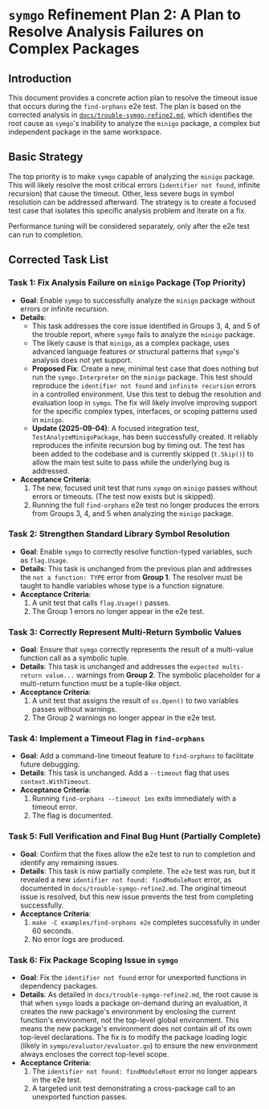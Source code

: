 # `symgo` Refinement Plan 2: A Plan to Resolve Analysis Failures on Complex Packages

## Introduction

This document provides a concrete action plan to resolve the timeout issue that occurs during the `find-orphans` e2e test. The plan is based on the corrected analysis in [`docs/trouble-symgo-refine2.md`](./trouble-symgo-refine2.md), which identifies the root cause as `symgo`'s inability to analyze the `minigo` package, a complex but independent package in the same workspace.

## Basic Strategy

The top priority is to make `symgo` capable of analyzing the `minigo` package. This will likely resolve the most critical errors (`identifier not found`, infinite recursion) that cause the timeout. Other, less severe bugs in symbol resolution can be addressed afterward. The strategy is to create a focused test case that isolates this specific analysis problem and iterate on a fix.

Performance tuning will be considered separately, only after the e2e test can run to completion.

## Corrected Task List

### Task 1: Fix Analysis Failure on `minigo` Package (Top Priority)

*   **Goal**: Enable `symgo` to successfully analyze the `minigo` package without errors or infinite recursion.
*   **Details**:
    *   This task addresses the core issue identified in Groups 3, 4, and 5 of the trouble report, where `symgo` fails to analyze the `minigo` package.
    *   The likely cause is that `minigo`, as a complex package, uses advanced language features or structural patterns that `symgo`'s analysis does not yet support.
    *   **Proposed Fix**: Create a new, minimal test case that does nothing but run the `symgo.Interpreter` on the `minigo` package. This test should reproduce the `identifier not found` and `infinite recursion` errors in a controlled environment. Use this test to debug the resolution and evaluation loop in `symgo`. The fix will likely involve improving support for the specific complex types, interfaces, or scoping patterns used in `minigo`.
    *   **Update (2025-09-04)**: A focused integration test, `TestAnalyzeMinigoPackage`, has been successfully created. It reliably reproduces the infinite recursion bug by timing out. The test has been added to the codebase and is currently skipped (`t.Skip()`) to allow the main test suite to pass while the underlying bug is addressed.
*   **Acceptance Criteria**:
    1.  The new, focused unit test that runs `symgo` on `minigo` passes without errors or timeouts. (The test now exists but is skipped).
    2.  Running the full `find-orphans` e2e test no longer produces the errors from Groups 3, 4, and 5 when analyzing the `minigo` package.

### Task 2: Strengthen Standard Library Symbol Resolution

*   **Goal**: Enable `symgo` to correctly resolve function-typed variables, such as `flag.Usage`.
*   **Details**: This task is unchanged from the previous plan and addresses the `not a function: TYPE` error from **Group 1**. The resolver must be taught to handle variables whose type is a function signature.
*   **Acceptance Criteria**:
    1.  A unit test that calls `flag.Usage()` passes.
    2.  The Group 1 errors no longer appear in the e2e test.

### Task 3: Correctly Represent Multi-Return Symbolic Values

*   **Goal**: Ensure that `symgo` correctly represents the result of a multi-value function call as a symbolic tuple.
*   **Details**: This task is unchanged and addresses the `expected multi-return value...` warnings from **Group 2**. The symbolic placeholder for a multi-return function must be a tuple-like object.
*   **Acceptance Criteria**:
    1.  A unit test that assigns the result of `os.Open()` to two variables passes without warnings.
    2.  The Group 2 warnings no longer appear in the e2e test.

### Task 4: Implement a Timeout Flag in `find-orphans`

*   **Goal**: Add a command-line timeout feature to `find-orphans` to facilitate future debugging.
*   **Details**: This task is unchanged. Add a `--timeout` flag that uses `context.WithTimeout`.
*   **Acceptance Criteria**:
    1.  Running `find-orphans --timeout 1ms` exits immediately with a timeout error.
    2.  The flag is documented.

### Task 5: Full Verification and Final Bug Hunt (Partially Complete)

*   **Goal**: Confirm that the fixes allow the e2e test to run to completion and identify any remaining issues.
*   **Details**: This task is now partially complete. The `e2e` test was run, but it revealed a new `identifier not found: findModuleRoot` error, as documented in `docs/trouble-symgo-refine2.md`. The original timeout issue is resolved, but this new issue prevents the test from completing successfully.
*   **Acceptance Criteria**:
    1.  `make -C examples/find-orphans e2e` completes successfully in under 60 seconds.
    2.  No error logs are produced.

### Task 6: Fix Package Scoping Issue in `symgo`

*   **Goal**: Fix the `identifier not found` error for unexported functions in dependency packages.
*   **Details**: As detailed in `docs/trouble-symgo-refine2.md`, the root cause is that when `symgo` loads a package on-demand during an evaluation, it creates the new package's environment by enclosing the current function's environment, not the top-level global environment. This means the new package's environment does not contain all of its own top-level declarations. The fix is to modify the package loading logic (likely in `symgo/evaluator/evaluator.go`) to ensure the new environment always encloses the correct top-level scope.
*   **Acceptance Criteria**:
    1. The `identifier not found: findModuleRoot` error no longer appears in the e2e test.
    2. A targeted unit test demonstrating a cross-package call to an unexported function passes.
